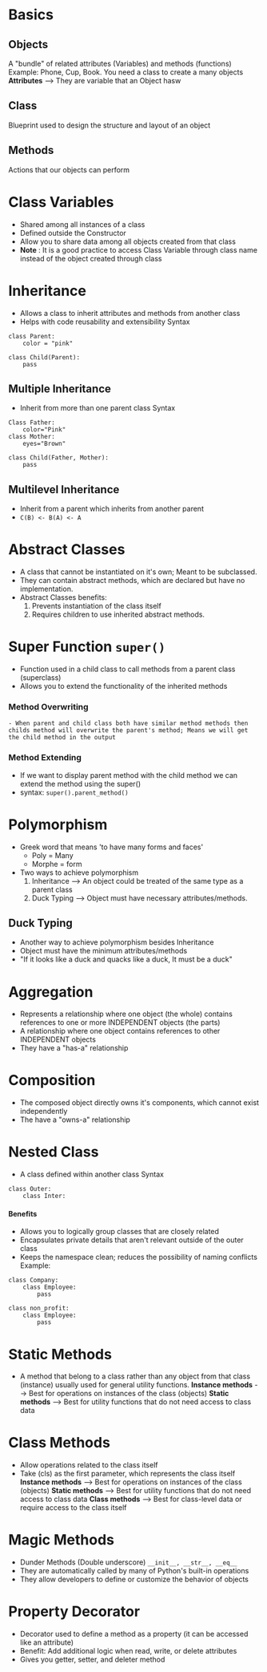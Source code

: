 # Basics
## Objects
A "bundle" of related attributes (Variables) and methods (functions)
	Example: Phone, Cup, Book.
	You need a class to create a many objects
**Attributes** --> They are variable that an Object hasw
## Class
Blueprint used to design the structure and layout of an object

## Methods
Actions that our objects can perform

# Class Variables
- Shared among all instances of a class
- Defined outside the Constructor
- Allow you to share data among all objects created from that class
- **Note** : It is a good practice to access Class Variable through class name instead of the object created through class
# Inheritance
- Allows a class to inherit attributes and methods from another class
- Helps with code reusability and extensibility
Syntax
```Inheritance
class Parent:
	color = "pink"

class Child(Parent):
	pass
```
## Multiple Inheritance
- Inherit from more than one parent class
Syntax
```Multiple
Class Father:
	color="Pink"
class Mother:
	eyes="Brown"
	
class Child(Father, Mother):
	pass
```
## Multilevel Inheritance
- Inherit from a parent which inherits from another parent
- `C(B) <- B(A) <- A`
# Abstract Classes
- A class that cannot be instantiated on it's own; Meant to be subclassed.
- They can contain abstract methods, which are declared but have no implementation.
- Abstract Classes benefits:
	1. Prevents instantiation of the class itself
	2. Requires children to use inherited abstract methods.
# Super Function `super()`
- Function used in a child class to call methods from a parent class (superclass)
- Allows you to extend the functionality of the inherited methods
### **Method Overwriting**
	- When parent and child class both have similar method methods then childs method will overwrite the parent's method; Means we will get the child method in the output
### **Method Extending**
- If we want to display parent method with the child method we can extend the method using the super() 
- syntax: `super().parent_method()`
# Polymorphism
- Greek word that means 'to have many forms and faces'
	- Poly = Many
	- Morphe = form
- Two ways to achieve polymorphism
	 1. Inheritance --> An object could be treated of the same type as a parent class
	 2. Duck Typing --> Object must have necessary attributes/methods.

## Duck Typing
- Another way to achieve polymorphism besides Inheritance
- Object must have the minimum attributes/methods
- "If it looks like a duck and quacks like a duck, It must be a duck"
# Aggregation
- Represents a relationship where one object (the whole) contains references to one or more INDEPENDENT objects (the parts)
- A relationship where one object contains references to other INDEPENDENT objects
- They have a "has-a" relationship
# Composition
- The composed object directly owns it's components, which cannot exist independently
- The have a "owns-a" relationship  
# Nested Class
- A class defined within another class
Syntax
```Nested
class Outer:
	class Inter:
```
#### Benefits
- Allows you to logically group classes that are closely related
- Encapsulates private details that aren't relevant outside of the outer class
- Keeps the namespace clean; reduces the possibility of naming conflicts   
Example:
```
class Company:
	class Employee:
		pass

class non_profit:
	class Employee:
		pass
```
# Static Methods
- A method that belong to a class rather than any object from that class (instance) usually used for general utility functions.
**Instance methods** --> Best for operations on instances of the class (objects)
**Static methods** --> Best for utility functions that do not need access to class data
# Class Methods
- Allow operations related to the class itself
- Take (cls) as the first parameter, which represents the class itself
**Instance methods** --> Best for operations on instances of the class (objects)
**Static methods** --> Best for utility functions that do not need access to class data
**Class methods** --> Best for class-level data or require access to the class itself
# Magic Methods
- Dunder Methods (Double underscore) `__init__, __str__, __eq__`
- They are automatically called by many of Python's built-in operations
- They allow developers to define or customize the behavior of objects
# Property Decorator
- Decorator used to define a method as a property (it can be accessed like an attribute)
- Benefit: Add additional logic when read, write, or delete attributes
- Gives you getter, setter, and deleter method